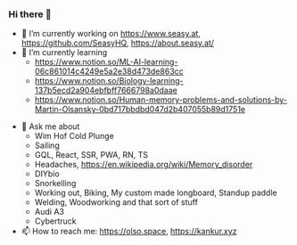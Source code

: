 ### Hi there 👋

<!--
**olso/olso** is a ✨ _special_ ✨ repository because its `README.md` (this file) appears on your GitHub profile.

Here are some ideas to get you started:
-->


- 🔭 I’m currently working on https://www.seasy.at, https://github.com/SeasyHQ, https://about.seasy.at/
- 🌱 I’m currently learning
  - https://www.notion.so/ML-AI-learning-06c861014c4249e5a2e38d473de863cc
  - https://www.notion.so/Biology-learning-137b5ecd2a904ebfbff7666798a0daae
  - https://www.notion.so/Human-memory-problems-and-solutions-by-Martin-Olsansky-0bd717bbdbd047d2b407055b89d1751e
<!--
- 👯 I’m looking to collaborate on ...
- 🤔 I’m looking for help with ...
- ⚡ Fun fact: ...
-->
- 💬 Ask me about
  - Wim Hof Cold Plunge
  - Sailing
  - GQL, React, SSR, PWA, RN, TS
  - Headaches, https://en.wikipedia.org/wiki/Memory_disorder
  - DIYbio
  - Snorkelling
  - Working out, Biking, My custom made longboard, Standup paddle
  - Welding, Woodworking and that sort of stuff
  - Audi A3
  - Cybertruck
- 📫 How to reach me: https://olso.space, https://kankur.xyz
